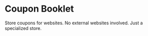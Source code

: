 # Coupon Booklet
Store coupons for websites. No external websites involved. Just a specialized store.
